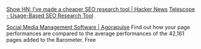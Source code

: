
[Show HN: I’ve made a cheaper SEO research tool | Hacker News](https://news.ycombinator.com/item?id=40881836)
[Telescope - Usage-Based SEO Research Tool](https://withtelescope.com/)

[Social Media Management Software | Agorapulse](https://www.agorapulse.com/)
Find out how your page performances are compared to the average performances of the 42,161 pages added to the Barometer. Free
